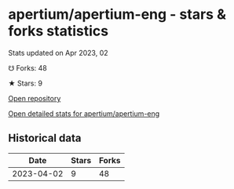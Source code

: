 # apertium/apertium-eng - stars & forks statistics

Stats updated on Apr 2023, 02

☋ Forks: 48

★ Stars: 9

[Open repository](https://github.com/apertium/apertium-eng)

[Open detailed stats for apertium/apertium-eng](https://reviewgithub.com/rep/apertium/apertium-eng)

## Historical data
| Date | Stars | Forks |
|------|-------|-------|
| 2023-04-02 | 9 | 48 | 

